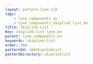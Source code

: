```yaml
---
layout: pattern-lyne.njk
tags: 
    - lyne_components_en
    - lyne_components_skiplink_list_en
title: Skiplink-List
key: skiplink-list-lyne_en
parent: lyne_components_en
keywords: skiplink-list
order: 360
patternId: sbbSkiplinkList
patternDirectory: skiplinklist
---
```

